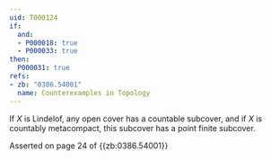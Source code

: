 ```yaml
---
uid: T000124
if:
  and:
  - P000018: true
  - P000033: true
then:
  P000031: true
refs:
- zb: "0386.54001"
  name: Counterexamples in Topology
---
```


If $X$ is Lindelof, any open cover has a countable subcover, and if $X$ is countably metacompact, this subcover has a point finite subcover.

Asserted on page 24 of {{zb:0386.54001}}
